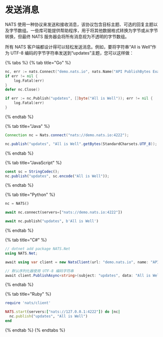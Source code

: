 # 发送消息

NATS 使用一种协议来发送和接收消息，该协议包含目标主题、可选的回复主题以及字节数组。一些库可能提供帮助程序，用于将其他数据格式转换为字节或从字节转换，但最终 NATS 服务器会将所有消息视为不透明的字节数组。

所有 NATS 客户端都设计得可以轻松发送消息。例如，要将字符串“All is Well”作为 UTF-8 编码的字节字符串发送到“updates”主题，您可以这样做：

{% tabs %}
{% tab title="Go" %}
```go
nc, err := nats.Connect("demo.nats.io", nats.Name("API PublishBytes Example"))
if err != nil {
    log.Fatal(err)
}
defer nc.Close()

if err := nc.Publish("updates", []byte("All is Well")); err != nil {
    log.Fatal(err)
}
```
{% endtab %}

{% tab title="Java" %}
```java
Connection nc = Nats.connect("nats://demo.nats.io:4222");

nc.publish("updates", "All is Well".getBytes(StandardCharsets.UTF_8));
```
{% endtab %}

{% tab title="JavaScript" %}
```javascript
const sc = StringCodec();
nc.publish("updates", sc.encode("All is Well"));
```
{% endtab %}

{% tab title="Python" %}
```python
nc = NATS()

await nc.connect(servers=["nats://demo.nats.io:4222"])

await nc.publish("updates", b'All is Well')
```
{% endtab %}

{% tab title="C#" %}
```csharp
// dotnet add package NATS.Net
using NATS.Net;

await using var client = new NatsClient(url: "demo.nats.io", name: "API Publish String Example");

// 默认序列化器使用 UTF-8 编码字符串
await client.PublishAsync<string>(subject: "updates", data: "All is Well");
```
{% endtab %}

{% tab title="Ruby" %}
```ruby
require 'nats/client'

NATS.start(servers:["nats://127.0.0.1:4222"]) do |nc|
  nc.publish("updates", "All is Well")
end
```
{% endtab %}
{% endtabs %}